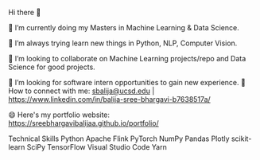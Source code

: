 Hi there 👋

🔭 I’m currently doing my Masters in Machine Learning & Data Science.

🌱 I’m always trying learn new things in Python, NLP, Computer Vision.

👯 I’m looking to collaborate on Machine Learning projects/repo and Data Science for good projects.

🤔 I’m looking for software intern opportunities to gain new experience.
🤝 How to connect with me: sbalija@ucsd.edu | https://www.linkedin.com/in/balija-sree-bhargavi-b7638517a/

😄 Here's my portfolio website: https://sreebhargavibalijaa.github.io/portfolio/


Technical Skills
Python Apache Flink PyTorch NumPy Pandas Plotly scikit-learn SciPy TensorFlow Visual Studio Code Yarn
